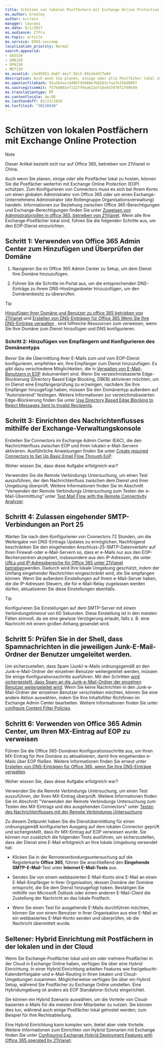 ```yaml
---
title: Schützen von lokalen Postfächern mit Exchange Online Protection
ms.author: krowley
author: kccross
manager: laurawi
ms.date: 6/1/2017
ms.audience: ITPro
ms.topic: article
ms.service: O365-seccomp
localization_priority: Normal
search.appverid:
- GEU150
- GMA150
- GPA150
- MET150
ms.assetid: c5e95951-da67-4ec7-92c5-982abd477e69
description: Auch wenn Sie planen, einige oder alle Postfächer lokal zu hosten, können Sie die Postfächer weiterhin mit Exchange Online Protection (EOP) schützen. Zum Konfigurieren von Connectors muss es sich bei Ihrem Konto um einen globalen Administrator von Office 365 oder um einen Exchange-Unternehmens Administrator (die Rollengruppe Organisationsverwaltung) handeln. Informationen zur Beziehung zwischen Office 365-Berechtigungen und Exchange-Berechtigungen finden Sie unter Zuweisen von Administratorrollen in Office 365, betrieben von 21Vianet. Wenn alle Ihre Exchange-Postfächer lokal sind, führen Sie die folgenden Schritte aus, um den EOP-Dienst einzurichten.
ms.openlocfilehash: 01a364accd40bfd5889e7b0203cfaa7e156d0997
ms.sourcegitcommit: f57b4001ef1327f0ea622e716a4d7d78f1769b49
ms.translationtype: MT
ms.contentlocale: de-DE
ms.lasthandoff: 02/23/2019
ms.locfileid: "30216630"
---
```

# <a name="protect-on-premises-mailboxes-with-exchange-online-protection"></a>Schützen von lokalen Postfächern mit Exchange Online Protection

> [!NOTE]
> Dieser Artikel bezieht sich nur auf Office 365, betrieben von 21Vianet in China. 
  
Auch wenn Sie planen, einige oder alle Postfächer lokal zu hosten, können Sie die Postfächer weiterhin mit Exchange Online Protection (EOP) schützen. Zum Konfigurieren von Connectors muss es sich bei Ihrem Konto um einen globalen Administrator von Office 365 oder um einen Exchange-Unternehmens Administrator (die Rollengruppe Organisationsverwaltung) handeln. Informationen zur Beziehung zwischen Office 365-Berechtigungen und Exchange-Berechtigungen finden Sie unter [Zuweisen von Administratorrollen in office 365, betrieben von 21Vianet](https://support.office.com/article/d58b8089-cbfd-41ec-b64c-9cfcbef495ac). Wenn alle Ihre Exchange-Postfächer lokal sind, führen Sie die folgenden Schritte aus, um den EOP-Dienst einzurichten. 
  
## <a name="step-1-use-the-office-365-admin-center-to-add-and-verify-your-domain"></a>Schritt 1: Verwenden von Office 365 Admin Center zum Hinzufügen und Überprüfen der Domäne

1. Navigieren Sie im Office 365 Admin Center zu Setup, um dem Dienst Ihre Domäne hinzuzufügen.
    
2.  Führen Sie die Schritte im Portal aus, um die entsprechenden DNS-Einträge zu Ihrem DNS-Hostinganbieter hinzuzufügen, um den Domänenbesitz zu überprüfen. 
    
> [!TIP]
> [Hinzufügen Ihrer Domäne und Benutzer zu office 365 betrieben von 21Vianet](https://support.office.com/article/1cd4839b-d051-46b8-ab9b-bc7752024e78) und [Erstellen von DNS-Einträgen für Office 365 Wenn Sie Ihre DNS-Einträge verwalten](https://support.office.com/article/0669bf14-414d-4f51-8231-6b710ce7980b) , sind hilfreiche Ressourcen zum verweisen, wenn Sie Ihre Domäne zum Dienst hinzufügen und DNS konfigurieren. 
  
### <a name="step-2-add-recipients-and-configure-the-domain-type"></a>Schritt 2: Hinzufügen von Empfängern und Konfigurieren des Domänentyps

Bevor Sie die Übermittlung Ihrer E-Mails zum und vom EOP-Dienst konfigurieren, empfehlen wir, Ihre Empfänger zum Dienst hinzuzufügen. Es gibt dazu verschiedene Möglichkeiten, die in [Verwalten von E-Mail-Benutzern in EOP](https://go.microsoft.com/fwlink/?LinkId=506782) dokumentiert sind. Wenn Sie verzeichnisbasierte Edge-Blockierung (Directory Based Edge Blocking, DBEB) aktivieren möchten, um im Dienst eine Empfängerprüfung zu erzwingen, nachdem Sie Ihre Empfänger hinzugefügt haben, müssen Sie den Domänentyp außerdem auf "Autorisierend" festlegen. Weitere Informationen zur verzeichnisbasierten Edge-Blockierung finden Sie unter [Use Directory Based Edge Blocking to Reject Messages Sent to Invalid Recipients](https://go.microsoft.com/fwlink/?LinkId=506781).
  
## <a name="step-3-use-the-eac-to-set-up-mail-flow"></a>Schritt 3: Einrichten des Nachrichtenflusses mithilfe der Exchange-Verwaltungskonsole

Erstellen Sie Connectors im Exchange Admin Center (EAC), die den Nachrichtenfluss zwischen EOP und Ihren lokalen e-Mail-Servern aktivieren. Ausführliche Anweisungen finden Sie unter [Create required Connectors to Set Up Basic Email Flow Through EoP](https://go.microsoft.com/fwlink/?LinkId=506780).
  
 Woher wissen Sie, dass diese Aufgabe erfolgreich war? 
  
 Verwenden Sie die Remote Verbindungs Untersuchung, um einen Test auszuführen, der den Nachrichtenfluss zwischen dem Dienst und ihrer Umgebung überprüft. Weitere Informationen finden Sie im Abschnitt "Verwenden der Remote Verbindungs Untersuchung zum Testen der e-Mail-Übermittlung" unter [Test Mail Flow with the Remote Connectivity Analyzer](https://go.microsoft.com/fwlink/?LinkId=506784).
  
## <a name="step-4-allow-inbound-port-25-smtp-access"></a>Schritt 4: Zulassen eingehender SMTP-Verbindungen an Port 25

Warten Sie nach dem Konfigurieren von Connectors 72 Stunden, um die Weitergabe von DNS-Eintrags Updates zu ermöglichen. Nachfolgend beschränken Sie den eingehenden Anschluss-25-SMTP-Datenverkehr auf Ihren Firewall-oder e-Mail-Servern so, dass er e-Mails nur aus den EOP-Rechenzentren akzeptiert, insbesondere aus den IP-Adressen, die unter [URLs und IP-Adressbereiche für Office 365 unter 21Vianet betrieben](https://support.office.com/article/5c47c07d-f9b6-4b78-a329-bfdc1b6da7a0#__exchange_online_protection)werden. Dadurch wird Ihre lokale Umgebung geschützt, indem der Umfang eingehender Nachrichten eingeschränkt wird, die Sie empfangen können. Wenn Sie außerdem Einstellungen auf Ihrem e-Mail-Server haben, die die IP-Adressen Steuern, die für e-Mail-Relay zugelassen werden dürfen, aktualisieren Sie diese Einstellungen ebenfalls.
  
> [!TIP]
> Konfigurieren Sie Einstellungen auf dem SMTP-Server mit einem Verbindungstimeout von 60 Sekunden. Diese Einstellung ist in den meisten Fällen sinnvoll, da sie eine gewisse Verzögerung erlaubt, falls z. B. eine Nachricht mit einem großen Anhang gesendet wird. 
  
## <a name="step-5-use-the-shell-to-ensure-that-spam-is-routed-to-each-users-junk-email-folder"></a>Schritt 5: Prüfen Sie in der Shell, dass Spamnachrichten in die jeweiligen Junk-E-Mail-Ordner der Benutzer umgeleitet werden.

Um sicherzustellen, dass Spam (Junk)-e-Mails ordnungsgemäß an den Junk-e-Mail-Ordner der einzelnen Benutzer weitergeleitet werden, müssen Sie einige Konfigurationsschritte ausführen. Mit den Schritten [wird sichergestellt, dass Spam an die Junk-e-Mail-Ordner der einzelnen Benutzer weitergeleitet wird](https://go.microsoft.com/fwlink/?LinkId=506804). Wenn Sie keine Nachrichten in den Junk-e-Mail-Ordner der einzelnen Benutzer verschieben möchten, können Sie eine andere Aktion auswählen, indem Sie Ihre Inhaltsfilter Richtlinien im Exchange Admin Center bearbeiten. Weitere Informationen finden Sie unter [configure Content Filter Policies](https://go.microsoft.com/fwlink/?LinkId=506805). 
  
## <a name="step-6-use-the-office-365-admin-center-to-point-your-mx-record-to-eop"></a>Schritt 6: Verwenden von Office 365 Admin Center, um Ihren MX-Eintrag auf EOP zu verweisen

Führen Sie die Office 365-Domänen Konfigurationsschritte aus, um Ihren MX-Eintrag für Ihre Domäne zu aktualisieren, damit Ihre eingehenden e-Mails über EOP fließen. Weitere Informationen finden Sie erneut unter [Erstellen von DNS-Einträgen für Office 365, wenn Sie Ihre DNS-Einträge verwalten](https://support.office.com/article/0669bf14-414d-4f51-8231-6b710ce7980b).
  
Woher wissen Sie, dass diese Aufgabe erfolgreich war?
  
 Verwenden Sie die Remote Verbindungs Untersuchung, um einen Test auszuführen, der Ihren MX-Eintrag überprüft. Weitere Informationen finden Sie im Abschnitt "Verwenden der Remote Verbindungs Untersuchung zum Testen des MX-Eintrags und des ausgehenden Connectors" unter [Testen des Nachrichtenflusses mit der Remote Verbindungs Untersuchung](https://go.microsoft.com/fwlink/?LinkId=506784). 
  
Zu diesem Zeitpunkt haben Sie die Dienstübermittlung für einen ordnungsgemäß konfigurierten Ausgang auf dem lokalen Connector geprüft und sichergestellt, dass Ihr MX-Eintrag auf EOP verwiesen wurde. Sie können nun zusätzlich die folgenden Tests ausführen, um sicherzustellen, dass der Dienst eine E-Mail erfolgreich an Ihre lokale Umgebung versendet hat:
  
- Klicken Sie in der Remoteverbindungsuntersuchung auf die Registerkarte **Office 365**, führen Sie anschließend den **Eingehende SMTP-E-Mail**-Test unter **Internet E-Mail-Tests** aus.
    
- Senden Sie von einem webbasierten E-Mail-Konto eine E-Mail an einen E-Mail-Empfänger in Ihrer Organisation, dessen Domäne der Domäne entspricht, die Sie dem Dienst hinzugefügt haben. Bestätigen Sie mithilfe von Microsoft Outlook oder einem anderen E-Mail-Client die Zustellung der Nachricht an das lokale Postfach.
    
- Wenn Sie einen Test für ausgehende E-Mails durchführen möchten, können Sie von einem Benutzer in Ihrer Organisation aus eine E-Mail an ein webbasiertes E-Mail-Konto senden und überprüfen, ob die Nachricht übermittelt wurde.
    
## <a name="less-common-a-hybrid-setup-with-mailboxes-on-premises-and-in-the-cloud"></a>Seltener: Hybrid Einrichtung mit Postfächern in der lokalen und in der Cloud

Wenn Sie Exchange-Postfächer lokal und ein oder mehrere Postfächer in der Cloud in Exchange Online haben, verfügen Sie über eine *Hybrid* Einrichtung. In einer Hybrid Einrichtung arbeiten Features wie frei/gebucht-Kalenderfreigabe-und e-Mail-Routing in Ihren lokalen und Cloud-Umgebungen zusammen. Möglicherweise verfügen Sie über ein Hybrid Setup, während Sie Postfächer zu Exchange Online umstellen. Eine Hybridumgebung ist anders als EOP Standalone-Schutz eingerichtet. 
  
Sie können ein Hybrid Szenario auswählen, um die Vorteile von Cloud-basierten e-Mails für die meisten ihrer Mitarbeiter zu nutzen. Sie können dies tun, während auch einige Postfächer lokal gehostet werden; zum Beispiel für Ihre Rechtsabteilung. 
  
Eine Hybrid Einrichtung kann komplex sein, bietet aber viele Vorteile. Weitere Informationen zum Einrichten von Hybrid Szenarien mit Exchange finden Sie unter [Configuring Exchange Hybrid Deployment Features with Office 365 operated by 21Vianet](https://support.office.com/article/26e7cc26-c980-4cc5-a082-c333de544b6d).
  

